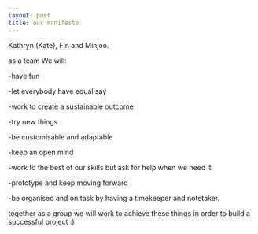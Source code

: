 ```yaml
---
layout: post
title: our manifesto
---
```


Kathryn (Kate), Fin and Minjoo.

as a team We will:

-have fun

-let everybody have equal say

-work to create a sustainable outcome

-try new things

-be customisable and adaptable

-keep an open mind

-work to the best of our skills but ask for help when we need it

-prototype and keep moving forward

-be organised and on task by having a timekeeper and notetaker.


together as a group we will work to achieve these things in order to build a successful project :) 

